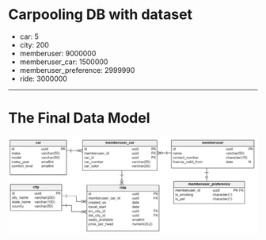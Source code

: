 # Carpooling DB with dataset
- car: 5
- city: 200
- memberuser: 9000000
- memberuser\_car: 1500000
- memberuser\_preference: 2999990
- ride: 3000000

---

# The Final Data Model
![erd model](model.png)
